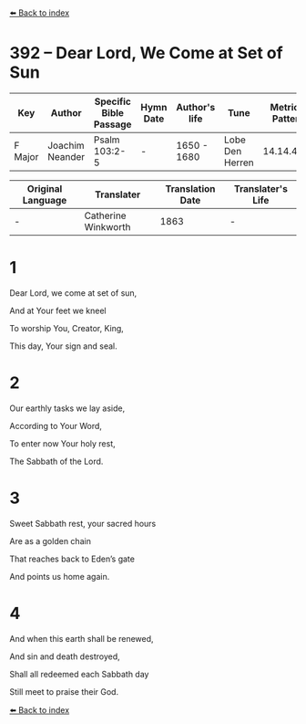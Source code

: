 [⬅️ Back to index](../README.md)

# 392 – Dear Lord, We Come at Set of Sun

Key | Author   | Specific Bible Passage     |Hymn Date |Author's life |Tune |Metrical Pattern   |Composer/Source                                                                                        
-- | --------- | ---------------------------|----------|--------------|-----|-------------------|-------------   
F Major  | Joachim Neander      | Psalm 103:2-5 | -  | 1650 - 1680 | Lobe Den Herren | 14.14.4.7.8 | Chorale Book for England, 1863 

Original Language | Translater | Translation Date   | Translater's Life     
----------------- | --------- | --------------------|-------------   
\-  | Catherine Winkworth      | 1863 | -  | 1827 - 1878 



# 1

Dear Lord, we come at set of sun,

And at Your feet we kneel

To worship You, Creator, King,

This day, Your sign and seal.



# 2

Our earthly tasks we lay aside,

According to Your Word,

To enter now Your holy rest,

The Sabbath of the Lord.



# 3

Sweet Sabbath rest, your sacred hours

Are as a golden chain

That reaches back to Eden’s gate

And points us home again.



# 4

And when this earth shall be renewed,

And sin and death destroyed,

Shall all redeemed each Sabbath day

Still meet to praise their God.

[⬅️ Back to index](../README.md)
